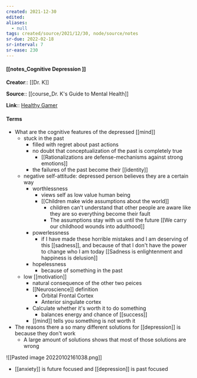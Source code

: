 ```yaml
---
created: 2021-12-30 
edited: 
aliases:
  - null
tags: created/source/2021/12/30, node/source/notes
sr-due: 2022-02-18
sr-interval: 7
sr-ease: 230
---
```


#### [[notes_Cognitive Depression ]]

**Creator**:: [[Dr. K]]
 
**Source**:: [[course_Dr. K's Guide to Mental Health]]

**Link**:: [Healthy Gamer](https://coaching.healthygamer.gg/guide/lessons/cognitive-depression)

#### Terms

- What are the cognitive features of the depressed [[mind]]
	- stuck in the past
		- filled with regret about past actions
		- no doubt that conceptualization of the past is completely true
			- [[Rationalizations are defense-mechanisms against strong emotions]]
		- the failures of the past become their [[identity]]
	- negative self-attitude: depressed person believes they are a certain way
		- worthlessness
			- views self as low value human being
			- [[Children make wide assumptions about the world]]
				- children can't understand that other people are aware like they are so everything become their fault
				- The assumptions stay with us until the future [[We carry our childhood wounds into adulthood]]
		- powerlessness
			- if I have made these horrible mistakes and I am deserving of this [[sadness]], and because of that I don't have the power to change who I am today [[Sadness is enlightenment and happiness is delusion]]
		- hopelessness
			- because of something in the past 
	- low [[motivation]]
		- natural consequence of the other two peices
		- [[Neuroscience]] definition
			- Orbital Frontal Cortex
			- Anterior singulate cortex
		- Calculate whether it's worth it to do something
			- balances energy and chance of [[success]]
		- [[mind]] tells you something is not worth it
- The reasons there a so many different solutions for [[depression]] is because they don't work 
	- A large amount of solutions shows that most of those solutions are wrong

![[Pasted image 20220102161038.png]]
- [[anxiety]] is future focused and [[depression]] is past focused
